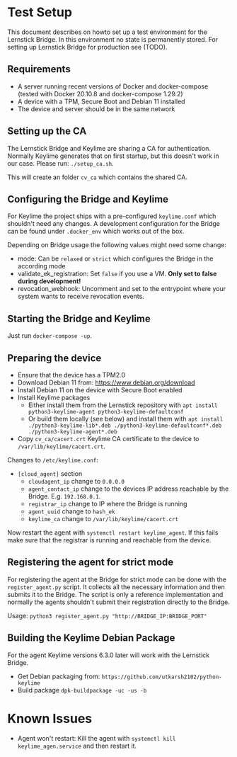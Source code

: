 # Test Setup
This document describes on howto set up a test environment for the Lernstick Bridge. In this environment no state is 
permanently stored. For setting up Lernstick Bridge for production see  (TODO).

## Requirements
 * A server running recent versions of Docker and docker-compose (tested with Docker 20.10.8 and docker-compose 1.29.2) 
 * A device with a TPM, Secure Boot and Debian 11 installed
 * The device and server should be in the same network

## Setting up the CA
The Lernstick Bridge and Keylime are sharing a CA for authentication. Normally Keylime generates that on first startup,
but this doesn't work in our case. Please run: `./setup_ca.sh`.

This will create an folder `cv_ca` which contains the shared CA.

## Configuring the Bridge and Keylime
For Keylime the project ships with a pre-configured `keylime.conf` which shouldn't need any changes.
A development configuration for the Bridge can be found under `.docker_env` which works out of the box.

Depending on Bridge usage the following values might need some change:

* mode: Can be `relaxed` or `strict` which configures the Bridge in the according mode
* validate_ek_registration: Set `false` if you use a VM. **Only set to false during development!**
* revocation_webhook: Uncomment and set to the entrypoint where your system wants to receive revocation events.

## Starting the Bridge and Keylime
Just run `docker-compose -up`.

## Preparing the device
 * Ensure that the device has a TPM2.0
 * Download Debian 11 from: https://www.debian.org/download
 * Install Debian 11 on the device with Secure Boot enabled 
 * Install Keylime packages
   * Either install them from the Lernstick repository with `apt install python3-keylime-agent python3-keylime-defaultconf`
   * Or build them locally (see below) and
     install them with `apt install ./python3-keylime-lib*.deb ./python3-keylime-defaultconf*.deb ./python3-keylime-agent*.deb`
 * Copy `cv_ca/cacert.crt` Keylime CA certificate to the device to `/var/lib/keylime/cacert.crt`.

Changes to `/etc/keylime.conf`:

 * `[cloud_agent]` section
   * `cloudagent_ip` change to `0.0.0.0`
   * `agent_contact_ip` change to the devices IP address reachable by the Bridge. E.g. `192.168.0.1`.
   * `registrar_ip` change to IP where the Bridge is running
   * `agent_uuid` change to `hash_ek`
   * `keylime_ca` change to `/var/lib/keylime/cacert.crt`

Now restart the agent with `systemctl restart keylime_agent`.
If this fails make sure that the registrar is running and reachable from the device.

## Registering the agent for strict mode
For registering the agent at the Bridge for strict mode can be done with the `register_agent.py` script.
It collects all the necessary information and then submits it to the Bridge.
The script is only a reference implementation and normally the agents shouldn't submit their registration directly to
the Bridge.

Usage: `python3 register_agent.py "http://BRIDGE_IP:BRIDGE_PORT"`

## Building the Keylime Debian Package
For the agent Keylime versions 6.3.0 later will work with the Lernstick Bridge.

* Get Debian packaging from: `https://github.com/utkarsh2102/python-keylime`
* Build package `dpk-buildpackage -uc -us -b`

# Known Issues
* Agent won't restart: Kill the agent with `systemctl kill keylime_agen.service` and then restart it.